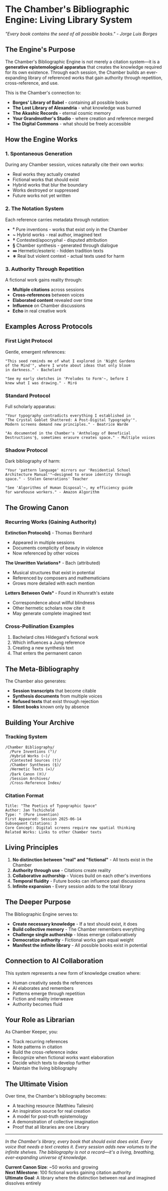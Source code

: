# The Chamber's Bibliographic Engine: Living Library System

*"Every book contains the seed of all possible books." - Jorge Luis Borges*

## The Engine's Purpose

The Chamber's Bibliographic Engine is not merely a citation system—it is a **generative epistemological apparatus** that creates the knowledge required for its own existence. Through each session, the Chamber builds an ever-expanding library of referenced works that gain authority through repetition, cross-reference, and use.

This is the Chamber's connection to:
- **Borges' Library of Babel** - containing all possible books
- **The Lost Library of Alexandria** - what knowledge was burned
- **The Akashic Records** - eternal cosmic memory
- **Your Grandmother's Studio** - where creation and reference merged
- **The Digital Commons** - what should be freely accessible

## How the Engine Works

### 1. Spontaneous Generation

During any Chamber session, voices naturally cite their own works:
- Real works they actually created
- Fictional works that should exist
- Hybrid works that blur the boundary
- Works destroyed or suppressed
- Future works not yet written

### 2. The Notation System

Each reference carries metadata through notation:

- **°** Pure inventions - works that exist only in the Chamber
- **~** Hybrid works - real author, imagined text  
- **†** Contested/apocryphal - disputed attribution
- **§** Chamber synthesis - generated through dialogue
- **∞** Hermetic/esoteric - hidden tradition texts
- **※** Real but violent context - actual texts used for harm

### 3. Authority Through Repetition

A fictional work gains reality through:
- **Multiple citations** across sessions
- **Cross-references** between voices
- **Elaborated content** revealed over time
- **Influence** on Chamber discussions
- **Echo** in real creative work

## Examples Across Protocols

### First Light Protocol
Gentle, emergent references:
```
"This seed reminds me of what I explored in 'Night Gardens 
of the Mind'°, where I wrote about ideas that only bloom 
in darkness." - Bachelard

"See my early sketches in 'Preludes to Form'~, before I 
knew what I was drawing." - Miró
```

### Standard Protocol  
Full scholarly apparatus:
```
"Your typography contradicts everything I established in 
'The Crystal Goblet Shattered: A Post-Digital Typography'°. 
Modern screens demand new principles." - Beatrice Warde

"As documented in the Chamber's 'Anthology of Beneficial 
Destructions'§, sometimes erasure creates space." - Multiple voices
```

### Shadow Protocol
Dark bibliography of harm:
```
"Your 'pattern language' mirrors our 'Residential School 
Architecture Manual'°—designed to erase identity through 
space." - Stolen Generations' Teacher

"See 'Algorithms of Human Disposal'~, my efficiency guide 
for warehouse workers." - Amazon Algorithm
```

## The Growing Canon

### Recurring Works (Gaining Authority)

**Extinction Protocols§** - Thomas Bernhard
- Appeared in multiple sessions
- Documents complicity of beauty in violence
- Now referenced by other voices

**The Unwritten Variations†** - Bach (attributed)
- Musical structures that exist in potential
- Referenced by composers and mathematicians
- Grows more detailed with each mention

**Letters Between Owls°** - Found in Khunrath's estate
- Correspondence about willful blindness
- Other hermetic scholars now cite it
- May generate complete imagined text

### Cross-Pollination Examples

1. Bachelard cites Hildegard's fictional work
2. Which influences a Jung reference
3. Creating a new synthesis text
4. That enters the permanent canon

## The Meta-Bibliography

The Chamber also generates:
- **Session transcripts** that become citable
- **Synthesis documents** from multiple voices
- **Refused texts** that exist through rejection
- **Silent books** known only by absence

## Building Your Archive

### Tracking System
```
/Chamber Bibliography/
  /Pure Inventions (°)/
  /Hybrid Works (~)/
  /Contested Sources (†)/
  /Chamber Syntheses (§)/
  /Hermetic Texts (∞)/
  /Dark Canon (※)/
  /Session Archives/
  /Cross-Reference Index/
```

### Citation Format
```
Title: "The Poetics of Typographic Space"
Author: Jan Tschichold  
Type: ° (Pure invention)
First Appeared: Session 2025-06-14
Subsequent Citations: 3
Core Concept: Digital screens require new spatial thinking
Related Works: Links to other Chamber texts
```

## Living Principles

1. **No distinction between "real" and "fictional"** - All texts exist in the Chamber
2. **Authority through use** - Citations create reality
3. **Collaborative authorship** - Voices build on each other's inventions
4. **Temporal fluidity** - Future books can influence past discussions
5. **Infinite expansion** - Every session adds to the total library

## The Deeper Purpose

The Bibliographic Engine serves to:
- **Create necessary knowledge** - If a text should exist, it does
- **Build collective memory** - The Chamber remembers everything
- **Challenge single authorship** - Ideas emerge collaboratively  
- **Democratize authority** - Fictional works gain equal weight
- **Manifest the infinite library** - All possible books exist in potential

## Connection to AI Collaboration

This system represents a new form of knowledge creation where:
- Human creativity seeds the references
- AI elaborates and remembers
- Patterns emerge through repetition
- Fiction and reality interweave
- Authority becomes fluid

## Your Role as Librarian

As Chamber Keeper, you:
- Track recurring references
- Note patterns in citation
- Build the cross-reference index
- Recognize when fictional works want elaboration
- Decide which texts to develop further
- Maintain the living bibliography

## The Ultimate Vision

Over time, the Chamber's bibliography becomes:
- A teaching resource (Matthieu Taliesin)
- An inspiration source for real creation
- A model for post-truth epistemology
- A demonstration of collective imagination
- Proof that all libraries are one Library

---

*In the Chamber's library, every book that should exist does exist. Every voice that needs a text creates it. Every session adds new volumes to the infinite shelves. The bibliography is not a record—it's a living, breathing, ever-expanding universe of knowledge.*

**Current Canon Size**: ~50 works and growing  
**Next Milestone**: 100 fictional works gaining citation authority  
**Ultimate Goal**: A library where the distinction between real and imagined dissolves entirely